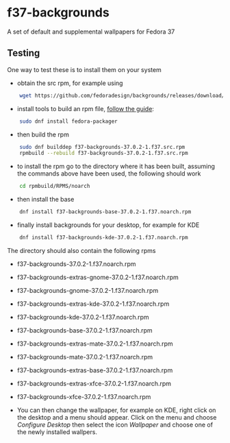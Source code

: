 # f37-backgrounds
A set of default and supplemental wallpapers for Fedora 37

## Testing

One way to test these is to install them on your system
* obtain the src rpm, for example using
```bash
    wget https://github.com/fedoradesign/backgrounds/releases/download/v37.0.1/f37-backgrounds-37.0.2-1.f37.src.rpm
```
* install tools to build an rpm file, [follow the guide](https://fedoramagazine.org/how-rpm-packages-are-made-the-source-rpm/):
```bash
    sudo dnf install fedora-packager
```    
* then build the rpm
```bash
    sudo dnf builddep f37-backgrounds-37.0.2-1.f37.src.rpm
    rpmbuild --rebuild f37-backgrounds-37.0.2-1.f37.src.rpm
```
* to install the rpm go to the directory where it has been built, assuming the commands above have been used, the following should work
```bash
    cd rpmbuild/RPMS/noarch
```
* then install the base
```bash    
    dnf install f37-backgrounds-base-37.0.2-1.f37.noarch.rpm
```
* finally install backgrounds for your desktop, for example for KDE 
```bash
    dnf install f37-backgrounds-kde-37.0.2-1.f37.noarch.rpm
```

The directory should also contain the following rpms

   * f37-backgrounds-37.0.2-1.f37.noarch.rpm              
   * f37-backgrounds-extras-gnome-37.0.2-1.f37.noarch.rpm  
   * f37-backgrounds-gnome-37.0.2-1.f37.noarch.rpm
   * f37-backgrounds-extras-kde-37.0.2-1.f37.noarch.rpm    
   * f37-backgrounds-kde-37.0.2-1.f37.noarch.rpm
   * f37-backgrounds-base-37.0.2-1.f37.noarch.rpm         
   * f37-backgrounds-extras-mate-37.0.2-1.f37.noarch.rpm   
   * f37-backgrounds-mate-37.0.2-1.f37.noarch.rpm
   * f37-backgrounds-extras-base-37.0.2-1.f37.noarch.rpm  
   * f37-backgrounds-extras-xfce-37.0.2-1.f37.noarch.rpm   
   * f37-backgrounds-xfce-37.0.2-1.f37.noarch.rpm

* You can then change the wallpaper, for example on KDE, right click on the desktop and a menu should appear. Click on the menu and choose *Configure Desktop* then select the icon *Wallpaper* and choose one of the newly installed wallpers.
   
